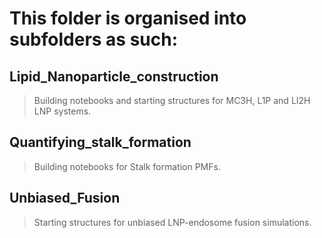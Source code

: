 # This folder is organised into subfolders as such:

## Lipid_Nanoparticle_construction
> Building notebooks and starting structures for MC3H, L1P and LI2H LNP systems.

## Quantifying_stalk_formation
> Building notebooks for Stalk formation PMFs.

## Unbiased_Fusion
> Starting structures for unbiased LNP-endosome fusion simulations.
